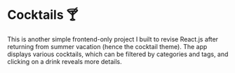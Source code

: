 # Cocktails 🍸
This is another simple frontend-only project I built to revise React.js after returning from summer vacation (hence the cocktail theme).
The app displays various cocktails, which can be filtered by categories and tags, and clicking on a drink reveals more details.

